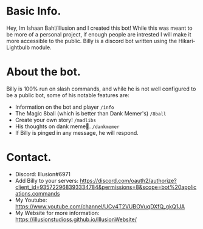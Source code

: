# Basic Info.
Hey, Im Ishaan Bahl/Illusion and I created this bot! While this was meant to be more of a personal project, if enough people are intrested I will make it more accessible to the public. 
Billy is a discord bot written using the Hikari-Lightbulb module. 


# About the bot.
Billy is 100% run on slash commands, and while he is not well configured to be a public bot, some of his notable features are: 

* Information on the bot and player `/info`
* The Magic 8ball (which is better than Dank Memer's) `/8ball`
* Create your own story! `/madlibs`
* His thoughts on dank meme🤢. `/dankmemer`
* If Billy is pinged in any message, he will respond. 

# Contact.
* Discord: Illusion#6971
* Add Billy to your servers: https://discord.com/oauth2/authorize?client_id=935722968393334784&permissions=8&scope=bot%20applications.commands
* My Youtube: https://www.youtube.com/channel/UCv4T2VUBOVuqDXfQ_gkQ1JA
* My Website for more information: https://illusionstudioss.github.io/IllusionWebsite/


